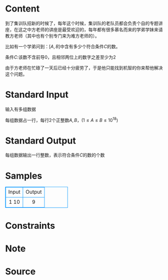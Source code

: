 
# Content

到了集训队招新的时候了，每年这个时候，集训队的老队员都会负责个自的专题讲座，在这之中方老师的讲座是最受欢迎的，每年都有很多慕名而来的学弟学妹来请教方老师（其中也有个别专门来为难方老师的）。

比如有一个学弟问到：$[A,B]$中含有多少个符合条件$C$的数。

条件$C$:该数不含前导$0$，且相邻两位上的数字之差至少为$2$

由于方老师在忙碌了一天后已经十分疲劳了，于是他只能找到机智的你来帮他解决这个问题。

# Standard Input

输入有多组数据

每组数据占一行，每行$2$个正整数$A,B，(1 \leq A \leq B \leq 10^{18})$

# Standard Output

每组数据输出一行整数，表示符合条件$C$的数的个数

# Samples

<style>
        table,table tr th, table tr td { border:1px solid #0094ff; }
        table { width: 200px; min-height: 25px; line-height: 25px; text-align: center; border-collapse: collapse;}   
    </style>
<table>
	<tr>
		<td>Input</td>
		<td>Output</td>
	</tr>
<tr><td>1 10</td><td>9</td></tr></table>


# Constraints



# Note



# Source


